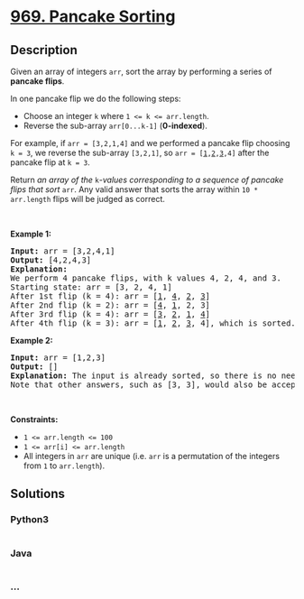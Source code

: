 # [969. Pancake Sorting](https://leetcode.com/problems/pancake-sorting)



## Description

<p>Given an array of integers <code>arr</code>, sort the array by performing a series of <strong>pancake flips</strong>.</p>

<p>In one pancake flip we do the following steps:</p>

<ul>
	<li>Choose an integer <code>k</code> where <code>1 &lt;= k &lt;= arr.length</code>.</li>
	<li>Reverse the sub-array <code>arr[0...k-1]</code> (<strong>0-indexed</strong>).</li>
</ul>

<p>For example, if <code>arr = [3,2,1,4]</code> and we performed a pancake flip choosing <code>k = 3</code>, we reverse the sub-array <code>[3,2,1]</code>, so <code>arr = [<u>1</u>,<u>2</u>,<u>3</u>,4]</code> after the pancake flip at <code>k = 3</code>.</p>

<p>Return <em>an array of the </em><code>k</code><em>-values corresponding to a sequence of pancake flips that sort </em><code>arr</code>. Any valid answer that sorts the array within <code>10 * arr.length</code> flips will be judged as correct.</p>

<p>&nbsp;</p>
<p><strong>Example 1:</strong></p>

<pre>
<strong>Input:</strong> arr = [3,2,4,1]
<strong>Output:</strong> [4,2,4,3]
<strong>Explanation: </strong>
We perform 4 pancake flips, with k values 4, 2, 4, and 3.
Starting state: arr = [3, 2, 4, 1]
After 1st flip (k = 4): arr = [<u>1</u>, <u>4</u>, <u>2</u>, <u>3</u>]
After 2nd flip (k = 2): arr = [<u>4</u>, <u>1</u>, 2, 3]
After 3rd flip (k = 4): arr = [<u>3</u>, <u>2</u>, <u>1</u>, <u>4</u>]
After 4th flip (k = 3): arr = [<u>1</u>, <u>2</u>, <u>3</u>, 4], which is sorted.
</pre>

<p><strong>Example 2:</strong></p>

<pre>
<strong>Input:</strong> arr = [1,2,3]
<strong>Output:</strong> []
<strong>Explanation: </strong>The input is already sorted, so there is no need to flip anything.
Note that other answers, such as [3, 3], would also be accepted.
</pre>

<p>&nbsp;</p>
<p><strong>Constraints:</strong></p>

<ul>
	<li><code>1 &lt;= arr.length &lt;= 100</code></li>
	<li><code>1 &lt;= arr[i] &lt;= arr.length</code></li>
	<li>All integers in <code>arr</code> are unique (i.e. <code>arr</code> is a permutation of the integers from <code>1</code> to <code>arr.length</code>).</li>
</ul>


## Solutions

<!-- tabs:start -->

### **Python3**

```python

```

### **Java**

```java

```

### **...**

```

```

<!-- tabs:end -->
